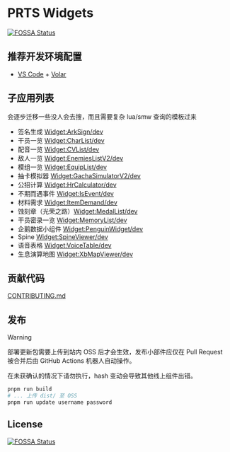 # PRTS Widgets
[![FOSSA Status](https://app.fossa.com/api/projects/git%2Bgithub.com%2FMooncellWiki%2Fprts-widgets.svg?type=shield)](https://app.fossa.com/projects/git%2Bgithub.com%2FMooncellWiki%2Fprts-widgets?ref=badge_shield)


## 推荐开发环境配置

- [VS Code](https://code.visualstudio.com/) + [Volar](https://marketplace.visualstudio.com/items?itemName=Vue.volar)

## 子应用列表

会逐步迁移一些没人会去搜，而且需要复杂 lua/smw 查询的模板过来

- 签名生成 [Widget:ArkSign/dev](https://prts.wiki/w/Widget:ArkSign/dev)
- 干员一览 [Widget:CharList/dev](https://prts.wiki/w/Widget:CharList/dev)
- 配音一览 [Widget:CVList/dev](https://prts.wiki/w/Widget:CVList/dev)
- 敌人一览 [Widget:EnemiesListV2/dev](https://prts.wiki/w/Widget:EnemiesListV2/dev)
- 模组一览 [Widget:EquipList/dev](https://prts.wiki/w/Widget:EquipList/dev)
- 抽卡模拟器 [Widget:GachaSimulatorV2/dev](https://prts.wiki/w/Widget:GachaSimulatorV2/dev)
- 公招计算 [Widget:HrCalculator/dev](https://prts.wiki/w/Widget:HrCalculator/dev)
- 不期而遇事件 [Widget:IsEvent/dev](https://prts.wiki/w/Widget:ISEvent/dev)
- 材料需求 [Widget:ItemDemand/dev](https://prts.wiki/w/Widget:ItemDemand/dev)
- 蚀刻章（光荣之路）[Widget:MedalList/dev](https://prts.wiki/w/Widget:MedalList/dev)
- 干员密录一览 [Widget:MemoryList/dev](https://prts.wiki/w/Widget:MemoryList/dev)
- 企鹅数据小组件 [Widget:PenguinWidget/dev](https://prts.wiki/w/Widget:PenguinWidget/dev)
- Spine [Widget:SpineViewer/dev](https://prts.wiki/w/Widget:SpineViewer/dev)
- 语音表格 [Widget:VoiceTable/dev](https://prts.wiki/w/Widget:VoiceTable/dev)
- 生息演算地图 [Widget:XbMapViewer/dev](https://prts.wiki/w/Widget:XbMapViewer/dev)

## 贡献代码

[CONTRIBUTING.md](CONTRIBUTING.md)

## 发布

> [!WARNING]
> 部署更新包需要上传到站内 OSS 后才会生效，发布小部件应仅在 Pull Request 被合并后由 GitHub Actions 机器人自动操作。
>
> 在未获确认的情况下请勿执行，hash 变动会导致其他线上组件出错。

```bash
pnpm run build
# ... 上传 dist/ 至 OSS
pnpm run update username password
```


## License
[![FOSSA Status](https://app.fossa.com/api/projects/git%2Bgithub.com%2FMooncellWiki%2Fprts-widgets.svg?type=large)](https://app.fossa.com/projects/git%2Bgithub.com%2FMooncellWiki%2Fprts-widgets?ref=badge_large)